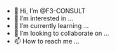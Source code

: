 - 👋 Hi, I’m @F3-CONSULT
- 👀 I’m interested in ...
- 🌱 I’m currently learning ...
- 💞️ I’m looking to collaborate on ...
- 📫 How to reach me ...

<!---
F3-CONSULT/F3-CONSULT is a ✨ special ✨ repository because its `README.md` (this file) appears on your GitHub profile.
You can click the Preview link to take a look at your changes.
--->
